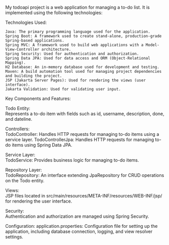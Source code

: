 My todoapi project is a web application for managing a to-do list. It is implemented using the following technologies:  

Technologies Used:

    Java: The primary programming language used for the application.
    Spring Boot: A framework used to create stand-alone, production-grade Spring-based applications.
    Spring MVC: A framework used to build web applications with a Model-View-Controller architecture.
    Spring Security: Used for authentication and authorization.
    Spring Data JPA: Used for data access and ORM (Object-Relational Mapping).
    H2 Database: An in-memory database used for development and testing.
    Maven: A build automation tool used for managing project dependencies and building the project.
    JSP (Jakarta Server Pages): Used for rendering the views (user interface).
    Jakarta Validation: Used for validating user input.

Key Components and Features:

Todo Entity:  
    Represents a to-do item with fields such as id, username, description, done, and dateline.

Controllers:  
    TodoController: Handles HTTP requests for managing to-do items using a service layer.
    TodoControllerJpa: Handles HTTP requests for managing to-do items using Spring Data JPA.
    
Service Layer:  
    TodoService: Provides business logic for managing to-do items.
    
Repository Layer:  
    TodoRepository: An interface extending JpaRepository for CRUD operations on the Todo entity.
    
Views:  
    JSP files located in src/main/resources/META-INF/resources/WEB-INF/jsp/ for rendering the user interface.
    
Security:  
    Authentication and authorization are managed using Spring Security.
    
Configuration:
    application.properties: Configuration file for setting up the application, including database connection, logging, and view resolver settings.
    
